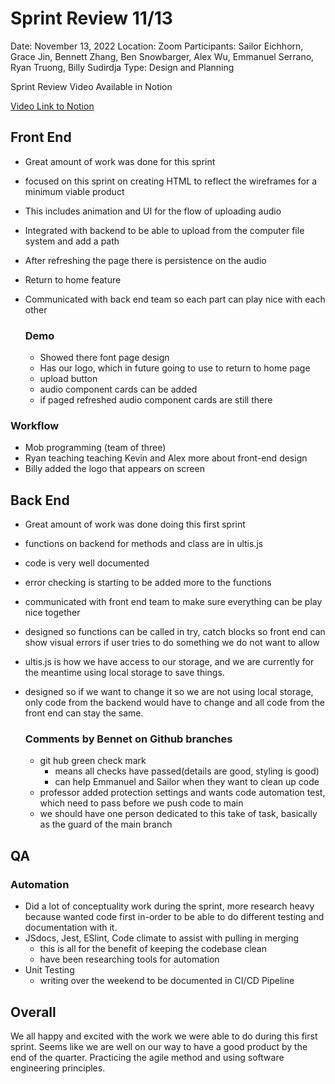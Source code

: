 # Sprint Review 11/13

Date: November 13, 2022
Location: Zoom
Participants: Sailor Eichhorn, Grace Jin, Bennett Zhang, Ben Snowbarger, Alex Wu, Emmanuel Serrano, Ryan Truong, Billy Sudirdja
Type: Design and Planning

Sprint Review Video Available in Notion

[Video Link to Notion](https://www.notion.so/Sprint-Review-11-13-9e4790cd775b4f308318b01e7f032232)

## Front End

- Great amount of work was done for this sprint
- focused on this sprint on creating HTML to reflect the wireframes for a minimum viable product
- This includes animation and UI for the flow of uploading audio
- Integrated with backend to be able to upload from the computer file system and add a path
- After refreshing the page there is persistence on the audio
- Return to home feature
- Communicated with back end team so each part can play nice with each other
    
    ### Demo
    
    - Showed there font page design
    - Has our logo, which in future going to use to return to home page
    - upload button
    - audio component cards can be added
    - if paged refreshed audio component cards are still there

### Workflow

- Mob programming (team of three)
- Ryan teaching teaching Kevin and Alex more about front-end design
- Billy added the logo that appears on screen

## Back End

- Great amount of work was done doing this first sprint
- functions on backend for methods and class are in ultis.js
- code is very well documented
- error checking is starting to be added more to the functions
- communicated with front end team to make sure everything can be play nice together
- designed so functions can be called in try, catch blocks so front end can show visual errors if user tries to do something we do not want to allow
- ultis.js is how we have access to our storage, and we are currently for the meantime using local storage to save things.
- designed so if we want to change it so we are not using local storage, only code from the backend would have to change and all code from the front end can stay the same.
    
    ### Comments by Bennet on Github branches
    
    - git hub green check mark
        - means all checks have passed(details are good, styling is good)
        - can help Emmanuel and Sailor when they want to clean up code
    - professor added protection settings and wants code automation test, which need to pass before we push code to main
    - we should have one person dedicated to this take of task, basically as the guard of the main branch

## QA

### Automation

- Did a lot of conceptuality work during the sprint, more research heavy because wanted code first in-order to be able to do different testing and documentation with it.
- JSdocs, Jest, ESlint, Code climate to assist with pulling in merging
    - this is all for the benefit of keeping the codebase clean
    - have been researching tools for automation
- Unit Testing
    - writing over the weekend to be documented in CI/CD Pipeline

## Overall

We all happy and excited with the work we were able to do during this first sprint. Seems like we are well on our way to have a good product by the end of the quarter. Practicing the agile method and using software engineering principles.
